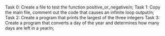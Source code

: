 Task 0: Create a file to test the function positive_or_negative/n;
Task 1: Copy the main file, comment out the code that causes an infinite loop output/n;
Task 2: Create a program that prints the largest of the three integers
Task 3: Create a program that converts a day of the year and determines how many days are left in a year/n;


